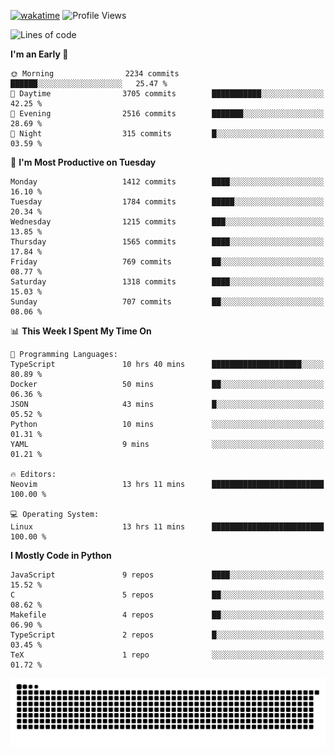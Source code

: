 [![wakatime](https://wakatime.com/badge/user/b920b284-3cde-4cd4-b72e-f7f22d050b16.svg)](https://wakatime.com/@b920b284-3cde-4cd4-b72e-f7f22d050b16)
![Profile Views](http://img.shields.io/badge/Profile%20Views-4586-blue)
<!--START_SECTION:waka-->
![Lines of code](https://img.shields.io/badge/From%20Hello%20World%20I%27ve%20Written-6.6%20million%20lines%20of%20code-blue)

**I'm an Early 🐤** 

```text
🌞 Morning                2234 commits        ██████░░░░░░░░░░░░░░░░░░░   25.47 % 
🌆 Daytime                3705 commits        ███████████░░░░░░░░░░░░░░   42.25 % 
🌃 Evening                2516 commits        ███████░░░░░░░░░░░░░░░░░░   28.69 % 
🌙 Night                  315 commits         █░░░░░░░░░░░░░░░░░░░░░░░░   03.59 % 
```
📅 **I'm Most Productive on Tuesday** 

```text
Monday                   1412 commits        ████░░░░░░░░░░░░░░░░░░░░░   16.10 % 
Tuesday                  1784 commits        █████░░░░░░░░░░░░░░░░░░░░   20.34 % 
Wednesday                1215 commits        ███░░░░░░░░░░░░░░░░░░░░░░   13.85 % 
Thursday                 1565 commits        ████░░░░░░░░░░░░░░░░░░░░░   17.84 % 
Friday                   769 commits         ██░░░░░░░░░░░░░░░░░░░░░░░   08.77 % 
Saturday                 1318 commits        ████░░░░░░░░░░░░░░░░░░░░░   15.03 % 
Sunday                   707 commits         ██░░░░░░░░░░░░░░░░░░░░░░░   08.06 % 
```


📊 **This Week I Spent My Time On** 

```text
💬 Programming Languages: 
TypeScript               10 hrs 40 mins      ████████████████████░░░░░   80.89 % 
Docker                   50 mins             ██░░░░░░░░░░░░░░░░░░░░░░░   06.36 % 
JSON                     43 mins             █░░░░░░░░░░░░░░░░░░░░░░░░   05.52 % 
Python                   10 mins             ░░░░░░░░░░░░░░░░░░░░░░░░░   01.31 % 
YAML                     9 mins              ░░░░░░░░░░░░░░░░░░░░░░░░░   01.21 % 

🔥 Editors: 
Neovim                   13 hrs 11 mins      █████████████████████████   100.00 % 

💻 Operating System: 
Linux                    13 hrs 11 mins      █████████████████████████   100.00 % 
```

**I Mostly Code in Python** 

```text
JavaScript               9 repos             ████░░░░░░░░░░░░░░░░░░░░░   15.52 % 
C                        5 repos             ██░░░░░░░░░░░░░░░░░░░░░░░   08.62 % 
Makefile                 4 repos             ██░░░░░░░░░░░░░░░░░░░░░░░   06.90 % 
TypeScript               2 repos             █░░░░░░░░░░░░░░░░░░░░░░░░   03.45 % 
TeX                      1 repo              ░░░░░░░░░░░░░░░░░░░░░░░░░   01.72 % 
```




<!--END_SECTION:waka-->
![Snake animation](https://raw.githubusercontent.com/timmypidashev/timmypidashev/main/commits.svg)
